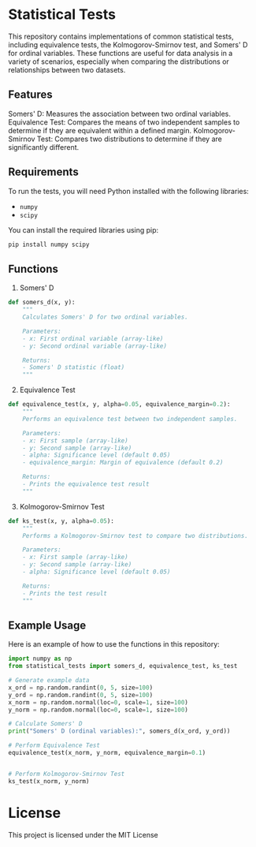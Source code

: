 # Statistical Tests
This repository contains implementations of common statistical tests, including equivalence tests, the Kolmogorov-Smirnov test, and Somers' D for ordinal variables. These functions are useful for data analysis in a variety of scenarios, especially when comparing the distributions or relationships between two datasets.

## Features
Somers' D: Measures the association between two ordinal variables.
Equivalence Test: Compares the means of two independent samples to determine if they are equivalent within a defined margin.
Kolmogorov-Smirnov Test: Compares two distributions to determine if they are significantly different.
## Requirements
To run the tests, you will need Python installed with the following libraries:

- `numpy`
- `scipy`

You can install the required libraries using pip:

```bash
pip install numpy scipy
```
## Functions
1. Somers' D
```python
def somers_d(x, y):
    """
    Calculates Somers' D for two ordinal variables.

    Parameters:
    - x: First ordinal variable (array-like)
    - y: Second ordinal variable (array-like)

    Returns:
    - Somers' D statistic (float)
    """
```

2. Equivalence Test
```python
def equivalence_test(x, y, alpha=0.05, equivalence_margin=0.2):
    """
    Performs an equivalence test between two independent samples.

    Parameters:
    - x: First sample (array-like)
    - y: Second sample (array-like)
    - alpha: Significance level (default 0.05)
    - equivalence_margin: Margin of equivalence (default 0.2)

    Returns:
    - Prints the equivalence test result
    """
```

3. Kolmogorov-Smirnov Test
```python
def ks_test(x, y, alpha=0.05):
    """
    Performs a Kolmogorov-Smirnov test to compare two distributions.

    Parameters:
    - x: First sample (array-like)
    - y: Second sample (array-like)
    - alpha: Significance level (default 0.05)

    Returns:
    - Prints the test result
    """
```

## Example Usage
Here is an example of how to use the functions in this repository:

```python
import numpy as np
from statistical_tests import somers_d, equivalence_test, ks_test

# Generate example data
x_ord = np.random.randint(0, 5, size=100)
y_ord = np.random.randint(0, 5, size=100)
x_norm = np.random.normal(loc=0, scale=1, size=100)
y_norm = np.random.normal(loc=0, scale=1, size=100)

# Calculate Somers' D
print("Somers' D (ordinal variables):", somers_d(x_ord, y_ord))

# Perform Equivalence Test
equivalence_test(x_norm, y_norm, equivalence_margin=0.1)


# Perform Kolmogorov-Smirnov Test
ks_test(x_norm, y_norm)
```
# License
This project is licensed under the MIT License
